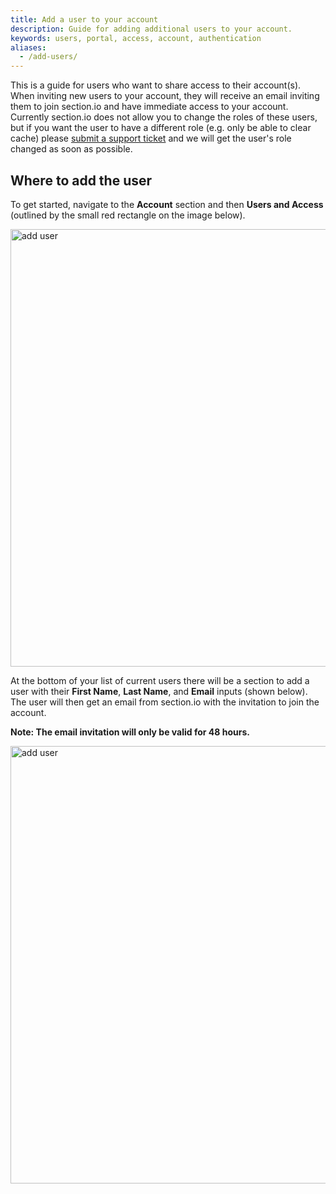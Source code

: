 ```yaml
---
title: Add a user to your account
description: Guide for adding additional users to your account.
keywords: users, portal, access, account, authentication
aliases:
  - /add-users/
---
```


This is a guide for users who want to share access to their account(s). When inviting new users to your account, they will receive an email inviting them to join section.io and have immediate access to your account. Currently section.io does not allow you to change the roles of these users, but if you want the user to have a different role (e.g. only be able to clear cache) please [submit a support ticket](https://support.section.io) and we will get the user's role changed as soon as possible.

## Where to add the user

To get started, navigate to the **Account** section and then **Users and Access** (outlined by the small red rectangle on the image below).

<img src="/docs/images/add-user-new.png" alt="add user" width="700px" />

At the bottom of your list of current users there will be a section to add a user with their **First Name**, **Last Name**, and **Email** inputs (shown below). The user will then get an email from section.io with the invitation to join the account.

**Note: The email invitation will only be valid for 48 hours.**

<img src="/docs/images/add-user-new2.png" alt="add user" width="700px" />

